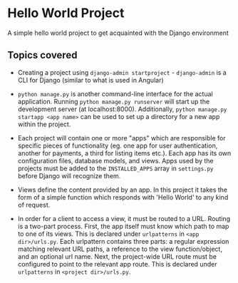 # Hello World Project

A simple hello world project to get acquainted with the Django environment

## Topics covered

* Creating a project using `django-admin startproject` - `django-admin` is a CLI for Django (similar to what is used in Angular)

* `python manage.py` is another command-line interface for the actual application. Running `python manage.py runserver` will start up the development server (at localhost:8000). Additionally, `python manage.py startapp <app name>` can be used to set up a directory for a new app within the project.

* Each project will contain one or more "apps" which are responsible for specific pieces of functionality (eg. one app for user authentication, another for payments, a third for listing items etc.). Each app has its own configuration files, database models, and views. Apps used by the projects must be added to the `INSTALLED_APPS` array in `settings.py` before Django will recognize them.

* Views define the content provided by an app. In this project it takes the form of a simple function which responds with 'Hello World' to any kind of request.

* In order for a client to access a view, it must be routed to a URL. Routing is a two-part process. First, the app itself must know which path to map to one of its views. This is declared under `urlpatterns` in `<app dir>/urls.py`. Each urlpattern contains three parts: a regular expression matching relevant URL paths, a reference to the view function/object, and an optional url name. Next, the project-wide URL route must be configured to point to the relevant app route. This is declared under `urlpatterns` in `<project dir>/urls.py`.
